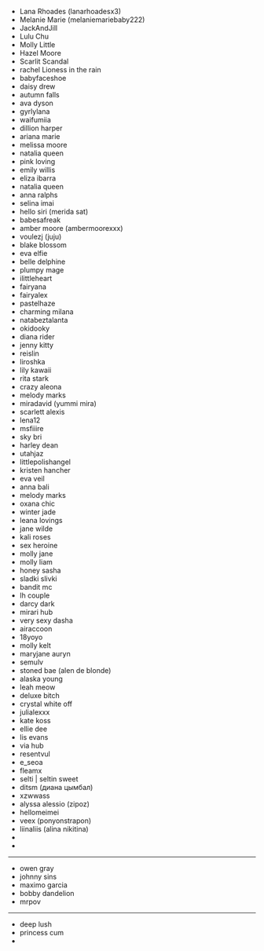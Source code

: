 - Lana Rhoades (lanarhoadesx3)
 - Melanie Marie (melaniemariebaby222)
 - JackAndJill
 - Lulu Chu
 - Molly Little
 - Hazel Moore
 - Scarlit Scandal
 - rachel Lioness in the rain
 - babyfaceshoe
 - daisy drew
 - autumn falls
 - ava dyson
 - gyrlylana
 - waifumiia
 - dillion harper
 - ariana marie
 - melissa moore
 - natalia queen
 - pink loving
 - emily willis
 - eliza ibarra
 - natalia queen
 - anna ralphs
 - selina imai
 - hello siri (merida sat)
 - babesafreak
 - amber moore (ambermoorexxx)
 - voulezj (juju)
 - blake blossom
 - eva elfie
 - belle delphine
 - plumpy mage
 - ilittleheart
 - fairyana
 - fairyalex
 - pastelhaze
 - charming milana
 - natabeztalanta
 - okidooky
 - diana rider
 - jenny kitty
 - reislin
 - liroshka
 - lily kawaii
 - rita stark
 - crazy aleona
 - melody marks
 - miradavid (yummi mira)
 - scarlett alexis
 - lena12
 - msfiiire
 - sky bri
 - harley dean
 - utahjaz
 - littlepolishangel
 - kristen hancher
 - eva veil
 - anna bali
 - melody marks
 - oxana chic
 - winter jade
 - leana lovings
 - jane wilde
 - kali roses
 - sex heroine
 - molly jane
 - molly liam
 - honey sasha
 - sladki slivki
 - bandit mc
 - lh couple
 - darcy dark
 - mirari hub
 - very sexy dasha
 - airaccoon
 - 18yoyo
 - molly kelt
 - maryjane auryn
 - semulv
 - stoned bae (alen de blonde)
 - alaska young
 - leah meow
 - deluxe bitch
 - crystal white off
 - julialexxx
 - kate koss
 - ellie dee
 - lis evans
 - via hub
 - resentvul
 - e_seoa
 - fleamx
 - selti | seltin sweet
 - ditsm (диана цымбал)
 - xzwwass
 - alyssa alessio (zipoz)
 - hellomeimei
 - veex (ponyonstrapon)
 - liinaliis (alina nikitina)
 - 
 - 

---
- owen gray
- johnny sins
- maximo garcia
- bobby dandelion
- mrpov

--- 
- deep lush
- princess cum
- 
